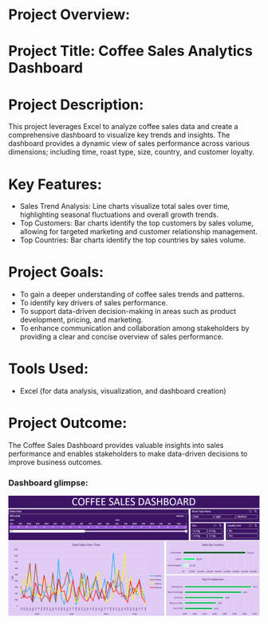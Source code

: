 
# Project Overview:
# Project Title: Coffee Sales Analytics Dashboard
# Project Description:
This project leverages Excel to analyze coffee sales data and create a comprehensive dashboard to visualize key trends and insights. The dashboard provides a dynamic view of sales performance across various dimensions; including time, roast type, size, country, and customer loyalty.
# Key Features:
 * Sales Trend Analysis: Line charts visualize total sales over time, highlighting seasonal fluctuations and overall growth trends.
 * Top Customers: Bar charts identify the top customers by sales volume, allowing for targeted marketing and customer relationship management.
 * Top Countries: Bar charts identify the top countries by sales volume.
# Project Goals:
 * To gain a deeper understanding of coffee sales trends and patterns.
 * To identify key drivers of sales performance.
 * To support data-driven decision-making in areas such as product development, pricing, and marketing.
 * To enhance communication and collaboration among stakeholders by providing a clear and concise overview of sales performance.
# Tools Used:
 * Excel (for data analysis, visualization, and dashboard creation)
# Project Outcome:
The Coffee Sales Dashboard provides valuable insights into sales performance and enables stakeholders to make data-driven decisions to improve business outcomes.

### Dashboard glimpse:
![Screenshot 2024-06-02 054517](https://github.com/Ashinsarkarlahiri/Coffee-Sales-Analytics-Project/blob/main/Screenshot%202024-12-27%20170053.png)
